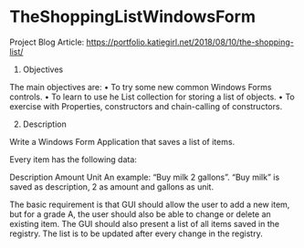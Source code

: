# TheShoppingListWindowsForm

Project Blog Article: https://portfolio.katiegirl.net/2018/08/10/the-shopping-list/

1. Objectives

The main objectives are:
• To try some new common Windows Forms controls.
• To learn to use he List<T> collection for storing a list of objects.
• To exercise with Properties, constructors and chain-calling of constructors.

2. Description

Write a Windows Form Application that saves a list of items. 

Every item has the following data:

Description
Amount
Unit
An example: “Buy milk 2 gallons”. “Buy milk” is saved as description, 2 as amount and gallons as unit.

The basic requirement is that GUI should allow the user to add a new item, but for a grade A, the user should also be able to
change or delete an existing item. The GUI should also present a list of all items saved in the registry. The list is to be updated
after every change in the registry.



